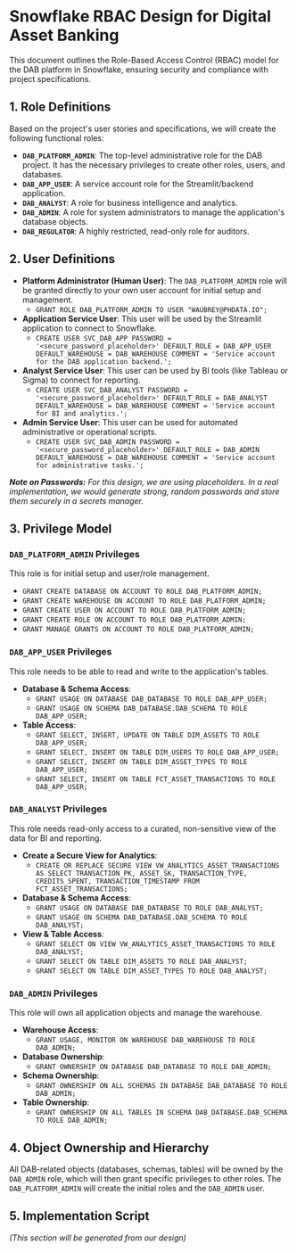 # Snowflake RBAC Design for Digital Asset Banking

This document outlines the Role-Based Access Control (RBAC) model for the DAB platform in Snowflake, ensuring security and compliance with project specifications.

## 1. Role Definitions

Based on the project's user stories and specifications, we will create the following functional roles:

* **`DAB_PLATFORM_ADMIN`**: The top-level administrative role for the DAB project. It has the necessary privileges to create other roles, users, and databases.
* **`DAB_APP_USER`**: A service account role for the Streamlit/backend application.
* **`DAB_ANALYST`**: A role for business intelligence and analytics.
* **`DAB_ADMIN`**: A role for system administrators to manage the application's database objects.
* **`DAB_REGULATOR`**: A highly restricted, read-only role for auditors.

## 2. User Definitions

* **Platform Administrator (Human User)**: The `DAB_PLATFORM_ADMIN` role will be granted directly to your own user account for initial setup and management.
    * `GRANT ROLE DAB_PLATFORM_ADMIN TO USER "WAUBREY@PHDATA.IO";`
* **Application Service User**: This user will be used by the Streamlit application to connect to Snowflake.
    * `CREATE USER SVC_DAB_APP PASSWORD = '<secure_password_placeholder>' DEFAULT_ROLE = DAB_APP_USER DEFAULT_WAREHOUSE = DAB_WAREHOUSE COMMENT = 'Service account for the DAB application backend.';`
* **Analyst Service User**: This user can be used by BI tools (like Tableau or Sigma) to connect for reporting.
    * `CREATE USER SVC_DAB_ANALYST PASSWORD = '<secure_password_placeholder>' DEFAULT_ROLE = DAB_ANALYST DEFAULT_WAREHOUSE = DAB_WAREHOUSE COMMENT = 'Service account for BI and analytics.';`
* **Admin Service User**: This user can be used for automated administrative or operational scripts.
    * `CREATE USER SVC_DAB_ADMIN PASSWORD = '<secure_password_placeholder>' DEFAULT_ROLE = DAB_ADMIN DEFAULT_WAREHOUSE = DAB_WAREHOUSE COMMENT = 'Service account for administrative tasks.';`

_**Note on Passwords:** For this design, we are using placeholders. In a real implementation, we would generate strong, random passwords and store them securely in a secrets manager._

## 3. Privilege Model

### `DAB_PLATFORM_ADMIN` Privileges
This role is for initial setup and user/role management.

* `GRANT CREATE DATABASE ON ACCOUNT TO ROLE DAB_PLATFORM_ADMIN;`
* `GRANT CREATE WAREHOUSE ON ACCOUNT TO ROLE DAB_PLATFORM_ADMIN;`
* `GRANT CREATE USER ON ACCOUNT TO ROLE DAB_PLATFORM_ADMIN;`
* `GRANT CREATE ROLE ON ACCOUNT TO ROLE DAB_PLATFORM_ADMIN;`
* `GRANT MANAGE GRANTS ON ACCOUNT TO ROLE DAB_PLATFORM_ADMIN;`

### `DAB_APP_USER` Privileges
This role needs to be able to read and write to the application's tables.

* **Database & Schema Access**:
    * `GRANT USAGE ON DATABASE DAB_DATABASE TO ROLE DAB_APP_USER;`
    * `GRANT USAGE ON SCHEMA DAB_DATABASE.DAB_SCHEMA TO ROLE DAB_APP_USER;`
* **Table Access**:
    * `GRANT SELECT, INSERT, UPDATE ON TABLE DIM_ASSETS TO ROLE DAB_APP_USER;`
    * `GRANT SELECT, INSERT ON TABLE DIM_USERS TO ROLE DAB_APP_USER;`
    * `GRANT SELECT, INSERT ON TABLE DIM_ASSET_TYPES TO ROLE DAB_APP_USER;`
    * `GRANT SELECT, INSERT ON TABLE FCT_ASSET_TRANSACTIONS TO ROLE DAB_APP_USER;`

### `DAB_ANALYST` Privileges
This role needs read-only access to a curated, non-sensitive view of the data for BI and reporting.

* **Create a Secure View for Analytics**:
    * `CREATE OR REPLACE SECURE VIEW VW_ANALYTICS_ASSET_TRANSACTIONS AS SELECT TRANSACTION_PK, ASSET_SK, TRANSACTION_TYPE, CREDITS_SPENT, TRANSACTION_TIMESTAMP FROM FCT_ASSET_TRANSACTIONS;`
* **Database & Schema Access**:
    * `GRANT USAGE ON DATABASE DAB_DATABASE TO ROLE DAB_ANALYST;`
    * `GRANT USAGE ON SCHEMA DAB_DATABASE.DAB_SCHEMA TO ROLE DAB_ANALYST;`
* **View & Table Access**:
    * `GRANT SELECT ON VIEW VW_ANALYTICS_ASSET_TRANSACTIONS TO ROLE DAB_ANALYST;`
    * `GRANT SELECT ON TABLE DIM_ASSETS TO ROLE DAB_ANALYST;`
    * `GRANT SELECT ON TABLE DIM_ASSET_TYPES TO ROLE DAB_ANALYST;`

### `DAB_ADMIN` Privileges
This role will own all application objects and manage the warehouse.

* **Warehouse Access**:
    * `GRANT USAGE, MONITOR ON WAREHOUSE DAB_WAREHOUSE TO ROLE DAB_ADMIN;`
* **Database Ownership**:
    * `GRANT OWNERSHIP ON DATABASE DAB_DATABASE TO ROLE DAB_ADMIN;`
* **Schema Ownership**:
    * `GRANT OWNERSHIP ON ALL SCHEMAS IN DATABASE DAB_DATABASE TO ROLE DAB_ADMIN;`
* **Table Ownership**:
    * `GRANT OWNERSHIP ON ALL TABLES IN SCHEMA DAB_DATABASE.DAB_SCHEMA TO ROLE DAB_ADMIN;`

## 4. Object Ownership and Hierarchy

All DAB-related objects (databases, schemas, tables) will be owned by the `DAB_ADMIN` role, which will then grant specific privileges to other roles. The `DAB_PLATFORM_ADMIN` will create the initial roles and the `DAB_ADMIN` user.

## 5. Implementation Script

*(This section will be generated from our design)*